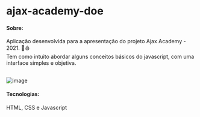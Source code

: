 # ajax-academy-doe

#### Sobre:

Aplicação desenvolvida para a apresentação do projeto Ajax Academy - 2021. 💉🩸 <br />
Tem como intuito abordar alguns conceitos básicos do javascript, com uma interface simples e objetiva.

##

![image](https://user-images.githubusercontent.com/66935004/141665799-f7a7d3df-9a25-4494-80c5-ca5b76ed6e8c.png)

#### Tecnologias:
HTML, CSS e Javascript
